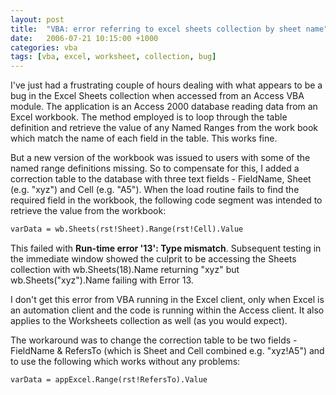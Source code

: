```yaml
---
layout: post
title:  "VBA: error referring to excel sheets collection by sheet name"
date:   2006-07-21 10:15:00 +1000
categories: vba
tags: [vba, excel, worksheet, collection, bug]
---
```

I've just had a frustrating couple of hours dealing with what appears to
be a bug in the Excel Sheets collection when accessed from an Access VBA
module. The application is an Access 2000 database reading data from an
Excel workbook. The method employed is to loop through the table
definition and retrieve the value of any Named Ranges from the work book
which match the name of each field in the table. This works fine.

But a new version of the workbook was issued to users with some of the
named range definitions missing. So to compensate for this, I added a
correction table to the database with three text fields - FieldName,
Sheet (e.g. "xyz") and Cell (e.g. "A5"). When the load routine fails to
find the required field in the workbook, the following code segment was
intended to retrieve the value from the workbook:

```vb
varData = wb.Sheets(rst!Sheet).Range(rst!Cell).Value
```

This failed with **Run-time error '13': Type mismatch**. Subsequent
testing in the immediate window showed the culprit to be accessing the
Sheets collection with wb.Sheets(18).Name returning "xyz" but
wb.Sheets("xyz").Name failing with Error 13.

I don't get this error from VBA running in the Excel client, only when
Excel is an automation client and the code is running within the Access
client. It also applies to the Worksheets collection as well (as you
would expect).

The workaround was to change the correction table to be two fields -
FieldName & RefersTo (which is Sheet and Cell combined e.g. "xyz!A5")
and to use the following which works without any problems:

```vb
varData = appExcel.Range(rst!RefersTo).Value
```
